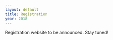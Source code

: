 ```yaml
---
layout: default
title: Registration
year: 2018
---
```


<div class="col-12 col-sm-12 col-lg-12">

  <p>
    <div class="alert alert-warning">Registration website to be announced. Stay tuned!</div>
  </p>

</div><!--/span-->
